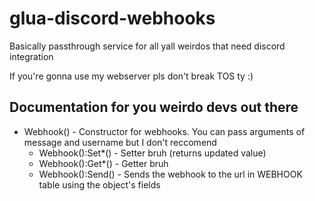 # glua-discord-webhooks
Basically passthrough service for all yall weirdos that need discord integration

If you're gonna use my webserver pls don't break TOS ty :)
## Documentation for you weirdo devs out there
* Webhook() - Constructor for webhooks. You can pass arguments of message and username but I don't reccomend
	* Webhook():Set*() - Setter bruh (returns updated value)
	* Webhook():Get*() - Getter bruh
	* Webhook():Send() - Sends the webhook to the url in WEBHOOK table using the object's fields
